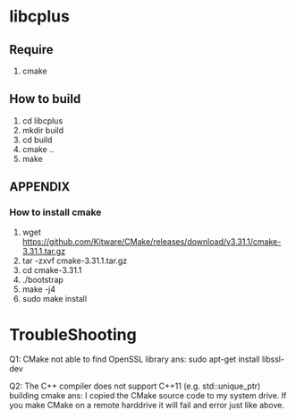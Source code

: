 # libcplus



## Require
1. cmake




## How to build
1. cd libcplus
2. mkdir build
3. cd build
4. cmake ..
5. make


## APPENDIX
### How to install cmake
1. wget https://github.com/Kitware/CMake/releases/download/v3.31.1/cmake-3.31.1.tar.gz
2. tar -zxvf cmake-3.31.1.tar.gz
3. cd cmake-3.31.1
4. ./bootstrap
5. make -j4
6. sudo make install

# TroubleShooting
Q1: CMake not able to find OpenSSL library
ans: sudo apt-get install libssl-dev

Q2: The C++ compiler does not support C++11 (e.g. std::unique_ptr) building cmake
ans: I copied the CMake source code to my system drive. If you make CMake on a remote harddrive it will fail and error just like above.